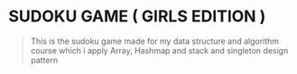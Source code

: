 # **SUDOKU GAME ( GIRLS EDITION )**
> This is the sudoku game made for my data structure and algorithm course which i apply Array, Hashmap and stack and singleton design pattern
